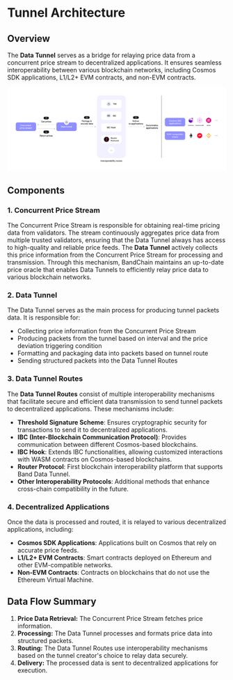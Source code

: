 # Tunnel Architecture

## Overview

The **Data Tunnel** serves as a bridge for relaying price data from a concurrent price stream to decentralized applications. It ensures seamless interoperability between various blockchain networks, including Cosmos SDK applications, L1/L2+ EVM contracts, and non-EVM contracts.

![Band Tunnel Architecture](../../static/img/band_tunnel_architecture.png)

## Components

### 1. **Concurrent Price Stream**

The Concurrent Price Stream is responsible for obtaining real-time pricing data from validators. The stream continuously aggregates price data from multiple trusted validators, ensuring that the Data Tunnel always has access to high-quality and reliable price feeds. The **Data Tunnel** actively collects this price information from the Concurrent Price Stream for processing and transmission. Through this mechanism, BandChain maintains an up-to-date price oracle that enables Data Tunnels to efficiently relay price data to various blockchain networks.

### 2. **Data Tunnel**

The Data Tunnel serves as the main process for producing tunnel packets data. It is responsible for:

- Collecting price information from the Concurrent Price Stream
- Producing packets from the tunnel based on interval and the price deviation triggering condition
- Formatting and packaging data into packets based on tunnel route
- Sending structured packets into the Data Tunnel Routes

### 3. **Data Tunnel Routes**

The **Data Tunnel Routes** consist of multiple interoperability mechanisms that facilitate secure and efficient data transmission to send tunnel packets to decentralized applications. These mechanisms include:

- **Threshold Signature Scheme**: Ensures cryptographic security for transactions to send it to decentralized applications.
- **IBC (Inter-Blockchain Communication Protocol)**: Provides communication between different Cosmos-based blockchains.
- **IBC Hook**: Extends IBC functionalities, allowing customized interactions with WASM contracts on Cosmos-based blockchains.
- **Router Protocol**: First blockchain interoperability platform that supports Band Data Tunnel.
- **Other Interoperability Protocols**: Additional methods that enhance cross-chain compatibility in the future.

### 4. **Decentralized Applications**

Once the data is processed and routed, it is relayed to various decentralized applications, including:

- **Cosmos SDK Applications**: Applications built on Cosmos that rely on accurate price feeds.
- **L1/L2+ EVM Contracts**: Smart contracts deployed on Ethereum and other EVM-compatible networks.
- **Non-EVM Contracts**: Contracts on blockchains that do not use the Ethereum Virtual Machine.

## Data Flow Summary

1. **Price Data Retrieval:** The Concurrent Price Stream fetches price information.
2. **Processing:** The Data Tunnel processes and formats price data into structured packets.
3. **Routing:** The Data Tunnel Routes use interoperability mechanisms based on the tunnel creator's choice to relay data securely.
4. **Delivery:** The processed data is sent to decentralized applications for execution.
